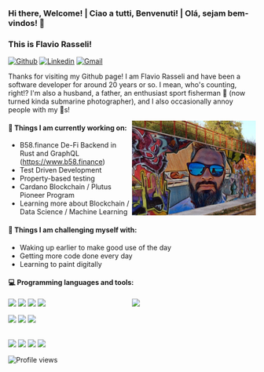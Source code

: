 <!--
**frasseli/frasseli** is a ✨ _special_ ✨ repository because its `README.md` (this file) appears on your GitHub profile.

Here are some ideas to get you started:

- 🔭 I’m currently working on ...
- 🌱 I’m currently learning ...
- 👯 I’m looking to collaborate on ...
- 🤔 I’m looking for help with ...
- 💬 Ask me about ...
- 📫 How to reach me: ...
- 😄 Pronouns: ...
- ⚡ Fun fact: ...
-->

### Hi there, Welcome! | Ciao a tutti, Benvenuti! | Olá, sejam bem-vindos! 👋

### This is Flavio Rasseli!

[![Github](https://img.shields.io/badge/-Github-000?style=flat&logo=Github&logoColor=white)](https://github.com/frasseli)
[![Linkedin](https://img.shields.io/badge/-LinkedIn-blue?style=flat&logo=Linkedin&logoColor=white)](https://www.linkedin.com/in/frasseli/)
[![Gmail](https://img.shields.io/badge/-Gmail-c14438?style=flat&logo=Gmail&logoColor=white)](mailto:frasseli@gmail.com)

Thanks for visiting my Github page! I am Flavio Rasseli and have been a software developer for around 20 years or so. I mean, who's counting, right!?
I'm also a husband, a father, an enthusiast sport fisherman :fishing_pole_and_fish: (now turned kinda submarine photographer), and I also occasionally annoy people with my :guitar:s! 

<img align="right" alt="img" src="https://raw.githubusercontent.com/frasseli/frasseli/main/eu_grafiti.jpg" width="50%" height="auto" />

#### 🌱 Things I am currently working on: 
- B58.finance De-Fi Backend in Rust and GraphQL (https://www.b58.finance)
- Test Driven Development
- Property-based testing
- Cardano Blockchain / Plutus Pioneer Program
- Learning more about Blockchain / Data Science / Machine Learning 

#### :muscle: Things I am challenging myself with:
- Waking up earlier to make good use of the day
- Getting more code done every day
- Learning to paint digitally


#### :computer: Programming languages and tools: 
<p>
	<img width="50%" align="right" src="https://github-readme-stats.vercel.app/api?username=frasseli&show_icons=true&hide_border=true&count_private=true" />

<code><img width="10%" src="https://www.vectorlogo.zone/logos/java/java-vertical.svg"></code>
<code><img width="10%" src="https://www.vectorlogo.zone/logos/javascript/javascript-vertical.svg"></code>
<code><img width="10%" src="https://raw.githubusercontent.com/abranhe/programming-languages-logos/master/src/csharp/csharp.svg"></code>
<code><img width="10%" src="https://www.vectorlogo.zone/logos/rust-lang/rust-lang-icon.svg"></code>
<br />

<code><img width="10%" src="https://www.vectorlogo.zone/logos/sap/sap-icon.svg"></code>
<code><img width="15%" src="https://dbdb.io/media/logos/hana.png"></code>
<code><img width="15%" src="https://www.pikpng.com/pngl/b/205-2057465_s4hana-cloud-logo-sap-s4-hana-cloud-clipart.png"></code>

<br />
<code><img width="10%" src="https://raw.githubusercontent.com/detain/svg-logos/master/svg/nodejs-1.svg"></code>
<code><img width="10%" src="https://www.vectorlogo.zone/logos/git-scm/git-scm-ar21.svg"></code>
<code><img width="10%" src="https://openui5.org/2334f398f951a8215d81b1c6c7187705/O_OpenUI5_H.svg"></code>
<code><img width="10%" src="https://www.vectorlogo.zone/logos/docker/docker-official.svg"></code>
<br />
</p>

![Profile views](https://gpvc.arturio.dev/frasseli)
